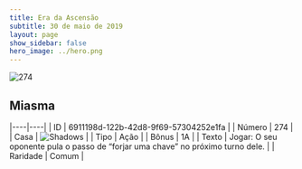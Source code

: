 ```yaml
---
title: Era da Ascensão
subtitle: 30 de maio de 2019
layout: page
show_sidebar: false
hero_image: ../hero.png
---
```


![274](https://cdn.keyforgegame.com/media/card_front/pt/435_274_QWHG24FF5779_pt.png)

## Miasma

|----|----|
| ID | 6911198d-122b-42d8-9f69-57304252e1fa |
| Número | 274 |
| Casa | ![Shadows](https://archonarcana.com/images/thumb/e/ee/Shadows.png/22px-Shadows.png "Sombras") |
| Tipo | Ação |
| Bônus | 1A |
| Texto | Jogar: O seu oponente pula o passo de “forjar uma chave” no próximo turno dele. |
| Raridade | Comum |
